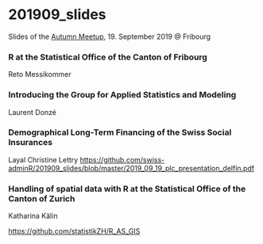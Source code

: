 # 201909_slides
Slides of the [Autumn Meetup](https://www.meetup.com/de-DE/adminR/events/263835294/), 19. September 2019 @ Fribourg



### R at the Statistical Office of the Canton of Fribourg
Reto Messikommer

### Introducing the Group for Applied Statistics and Modeling
Laurent Donzé

### Demographical Long-Term Financing of the Swiss Social Insurances
Layal Christine Lettry
https://github.com/swiss-adminR/201909_slides/blob/master/2019_09_19_plc_presentation_delfin.pdf

### Handling of spatial data with R at the Statistical Office of the Canton of Zurich
Katharina Kälin

https://github.com/statistikZH/R_AS_GIS
